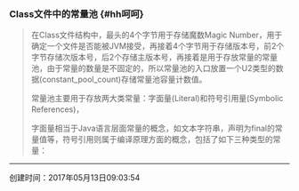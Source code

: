### Class文件中的常量池 {#hh呵呵}

> 在Class文件结构中，最头的4个字节用于存储魔数Magic Number，用于确定一个文件是否能被JVM接受，再接着4个字节用于存储版本号，前2个字节存储次版本号，后2个存储主版本号，再接着是用于存放常量的常量池，由于常量的数量是不固定的，所以常量池的入口放置一个U2类型的数据\(constant\_pool\_count\)存储常量池容量计数值。
>
> 常量池主要用于存放两大类常量：字面量\(Literal\)和符号引用量\(Symbolic References\)，
>
> 字面量相当于Java语言层面常量的概念，如文本字符串，声明为final的常量值等，符号引用则属于编译原理方面的概念，包括了如下三种类型的常量：



---

创建时间：2017年05月13日09:03:54


